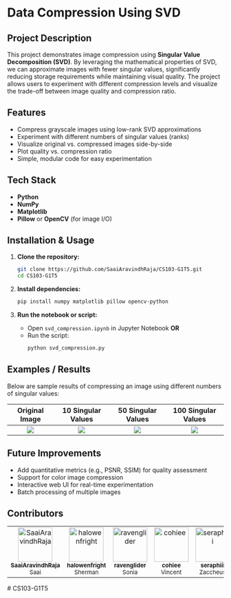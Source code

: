 # Data Compression Using SVD

## Project Description

This project demonstrates image compression using **Singular Value Decomposition (SVD)**. By leveraging the mathematical properties of SVD, we can approximate images with fewer singular values, significantly reducing storage requirements while maintaining visual quality. The project allows users to experiment with different compression levels and visualize the trade-off between image quality and compression ratio.

## Features

- Compress grayscale images using low-rank SVD approximations
- Experiment with different numbers of singular values (ranks)
- Visualize original vs. compressed images side-by-side
- Plot quality vs. compression ratio
- Simple, modular code for easy experimentation

## Tech Stack

- **Python**
- **NumPy**
- **Matplotlib**
- **Pillow** or **OpenCV** (for image I/O)

## Installation & Usage

1. **Clone the repository:**
	 ```bash
	 git clone https://github.com/SaaiAravindhRaja/CS103-G1T5.git
	 cd CS103-G1T5
	 ```

2. **Install dependencies:**
	 ```bash
	 pip install numpy matplotlib pillow opencv-python
	 ```

3. **Run the notebook or script:**
	 - Open `svd_compression.ipynb` in Jupyter Notebook **OR**
	 - Run the script:
		 ```bash
		 python svd_compression.py
		 ```

## Examples / Results

Below are sample results of compressing an image using different numbers of singular values:

| Original Image | 10 Singular Values | 50 Singular Values | 100 Singular Values |
|:--------------:|:-----------------:|:------------------:|:-------------------:|
| ![](results/original.png) | ![](results/svd_10.png) | ![](results/svd_50.png) | ![](results/svd_100.png) |

## Future Improvements

- Add quantitative metrics (e.g., PSNR, SSIM) for quality assessment
- Support for color image compression
- Interactive web UI for real-time experimentation
- Batch processing of multiple images

## Contributors

<table>
	<tr>
			<td align="center">
				<a href="https://github.com/SaaiAravindhRaja">
					<img src="https://github.com/SaaiAravindhRaja.png" width="80" alt="SaaiAravindhRaja"/><br/>
					<sub><b>SaaiAravindhRaja</b></sub><br/>
					<sub>Saai</sub>
				</a>
			</td>
			<td align="center">
				<a href="https://github.com/halowenfright">
					<img src="https://github.com/halowenfright.png" width="80" alt="halowenfright"/><br/>
					<sub><b>halowenfright</b></sub><br/>
					<sub>Sherman</sub>
				</a>
			</td>
			<td align="center">
				<a href="https://github.com/ravenglider">
					<img src="https://github.com/ravenglider.png" width="80" alt="ravenglider"/><br/>
					<sub><b>ravenglider</b></sub><br/>
					<sub>Sonia</sub>
				</a>
			</td>
			<td align="center">
				<a href="https://github.com/cohiee">
					<img src="https://github.com/cohiee.png" width="80" alt="cohiee"/><br/>
					<sub><b>cohiee</b></sub><br/>
					<sub>Vincent</sub>
				</a>
			</td>
			<td align="center">
				<a href="https://github.com/seraphiii">
					<img src="https://github.com/seraphiii.png" width="80" alt="seraphiii"/><br/>
					<sub><b>seraphiii</b></sub><br/>
					<sub>Zaccheus</sub>
				</a>
			</td>
			<td align="center">
				<a href="https://github.com/Ridheema776">
					<img src="https://github.com/Ridheema776.png" width="80" alt="Ridheema776"/><br/>
					<sub><b>Ridheema776</b></sub><br/>
					<sub>RIdheema</sub>
				</a>
			</td>
	</tr>
</table>
# CS103-G1T5